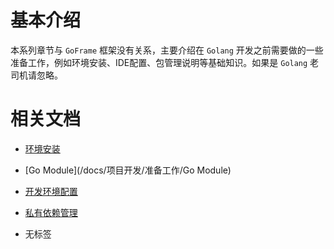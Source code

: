 # 基本介绍

本系列章节与 `GoFrame` 框架没有关系，主要介绍在 `Golang` 开发之前需要做的一些准备工作，例如环境安装、IDE配置、包管理说明等基础知识。如果是 `Golang` 老司机请忽略。

# 相关文档

- [环境安装](/docs/项目开发/准备工作/环境安装)
- [Go Module](/docs/项目开发/准备工作/Go Module)
- [开发环境配置](/docs/项目开发/准备工作/开发环境配置)
- [私有依赖管理](/docs/项目开发/准备工作/私有依赖管理)

- 无标签